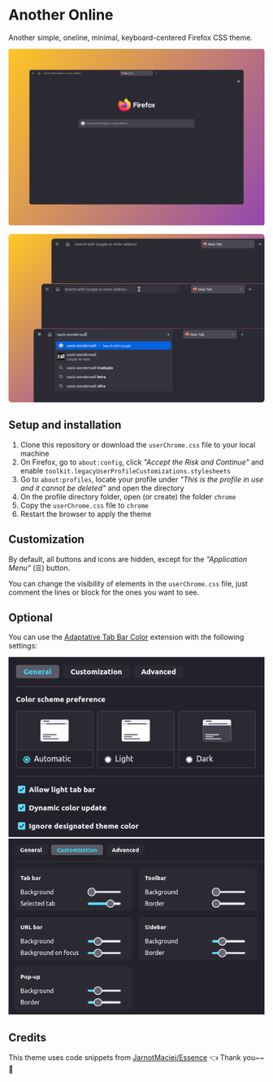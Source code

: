 # Another Online

Another simple, oneline, minimal, keyboard-centered Firefox CSS theme.

![Screenshot](ass/screenshot.png)

![Screenshot0](ass/screenshot2.png)

## Setup and installation
1. Clone this repository or download the `userChrome.css` file to your local machine
2. On Firefox, go to `about:config`, click *"Accept the Risk and Continue"* and enable `toolkit.legacyUserProfileCustomizations.stylesheets`
3. Go to `about:profiles`, locate your profile under *"This is the profile in use and it cannot be deleted"* and open the directory
4. On the profile directory folder, open (or create) the folder `chrome`
5. Copy the `userChrome.css` file to `chrome`
6. Restart the browser to apply the theme

## Customization

By default, all buttons and icons are hidden, except for the *"Application Menu"* (☰) button.

You can change the visibility of elements in the `userChrome.css` file, just comment the lines or block for the ones you want to see.

## Optional

You can use the [Adaptative Tab Bar Color](https://addons.mozilla.org/en-US/firefox/addon/adaptive-tab-bar-colour/) extension with the following settings:

![extension1](ass/screenshot-extension.png)
![extension2](ass/screenshot-extension2.png)

## Credits
This theme uses code snippets from [JarnotMaciej/Essence](https://github.com/JarnotMaciej/Essence) 👈 Thank you~~ 🤗 
